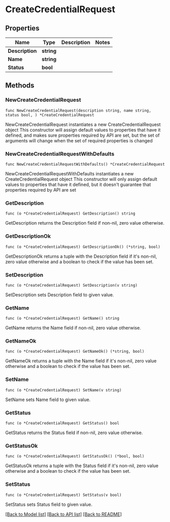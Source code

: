 # CreateCredentialRequest

## Properties

Name | Type | Description | Notes
------------ | ------------- | ------------- | -------------
**Description** | **string** |  | 
**Name** | **string** |  | 
**Status** | **bool** |  | 

## Methods

### NewCreateCredentialRequest

`func NewCreateCredentialRequest(description string, name string, status bool, ) *CreateCredentialRequest`

NewCreateCredentialRequest instantiates a new CreateCredentialRequest object
This constructor will assign default values to properties that have it defined,
and makes sure properties required by API are set, but the set of arguments
will change when the set of required properties is changed

### NewCreateCredentialRequestWithDefaults

`func NewCreateCredentialRequestWithDefaults() *CreateCredentialRequest`

NewCreateCredentialRequestWithDefaults instantiates a new CreateCredentialRequest object
This constructor will only assign default values to properties that have it defined,
but it doesn't guarantee that properties required by API are set

### GetDescription

`func (o *CreateCredentialRequest) GetDescription() string`

GetDescription returns the Description field if non-nil, zero value otherwise.

### GetDescriptionOk

`func (o *CreateCredentialRequest) GetDescriptionOk() (*string, bool)`

GetDescriptionOk returns a tuple with the Description field if it's non-nil, zero value otherwise
and a boolean to check if the value has been set.

### SetDescription

`func (o *CreateCredentialRequest) SetDescription(v string)`

SetDescription sets Description field to given value.


### GetName

`func (o *CreateCredentialRequest) GetName() string`

GetName returns the Name field if non-nil, zero value otherwise.

### GetNameOk

`func (o *CreateCredentialRequest) GetNameOk() (*string, bool)`

GetNameOk returns a tuple with the Name field if it's non-nil, zero value otherwise
and a boolean to check if the value has been set.

### SetName

`func (o *CreateCredentialRequest) SetName(v string)`

SetName sets Name field to given value.


### GetStatus

`func (o *CreateCredentialRequest) GetStatus() bool`

GetStatus returns the Status field if non-nil, zero value otherwise.

### GetStatusOk

`func (o *CreateCredentialRequest) GetStatusOk() (*bool, bool)`

GetStatusOk returns a tuple with the Status field if it's non-nil, zero value otherwise
and a boolean to check if the value has been set.

### SetStatus

`func (o *CreateCredentialRequest) SetStatus(v bool)`

SetStatus sets Status field to given value.



[[Back to Model list]](../README.md#documentation-for-models) [[Back to API list]](../README.md#documentation-for-api-endpoints) [[Back to README]](../README.md)


